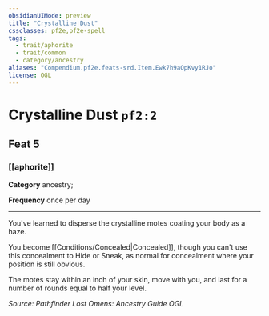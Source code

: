```yaml
---
obsidianUIMode: preview
title: "Crystalline Dust"
cssclasses: pf2e,pf2e-spell
tags:
  - trait/aphorite
  - trait/common
  - category/ancestry
aliases: "Compendium.pf2e.feats-srd.Item.Ewk7h9aQpKvy1RJo"
license: OGL
---
```

# Crystalline Dust `pf2:2`
## Feat 5
### [[aphorite]]

**Category** ancestry; 




**Frequency** once per day

* * *

You've learned to disperse the crystalline motes coating your body as a haze.

You become [[Conditions/Concealed|Concealed]], though you can't use this concealment to Hide or Sneak, as normal for concealment where your position is still obvious.

The motes stay within an inch of your skin, move with you, and last for a number of rounds equal to half your level.

*Source: Pathfinder Lost Omens: Ancestry Guide*
*OGL*